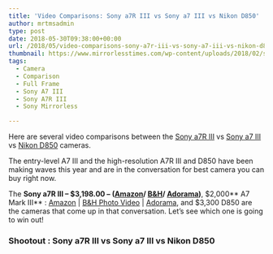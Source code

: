 ```yaml
---
title: 'Video Comparisons: Sony a7R III vs Sony a7 III vs Nikon D850'
author: mrtmsadmin
type: post
date: 2018-05-30T09:38:00+00:00
url: /2018/05/video-comparisons-sony-a7r-iii-vs-sony-a7-iii-vs-nikon-d850/
thumbnail: https://www.mirrorlesstimes.com/wp-content/uploads/2018/02/sony-a7-iii.jpg
tags:
  - Camera
  - Comparison
  - Full Frame
  - Sony A7 III
  - Sony A7R III
  - Sony Mirrorless

---
```

Here are several video comparisons between the [Sony a7R III][1] vs [Sony a7 III][2] vs [Nikon D850][3] cameras.

The entry-level A7 III and the high-resolution A7R III and D850 have been making waves this year and are in the conversation for best camera you can buy right now.

The **Sony a7R III – $3,198.00 – (<a href="https://aax-us-east.amazon-adsystem.com/x/c/QuxMpfsOAG4bJs1BIYR1-YMAAAFf1Fo0IgEAAAFKATET3iY/https://assoc-redirect.amazon.com/g/r/http://amzn.to/2AUniPD/ref=as_at?linkCode=w61&imprToken=loINgziut6vI9OjS6RWbNg&slotNum=0" target="_blank" rel="nofollow external noopener noreferrer" data-wpel-link="external">Amazon</a>/ <a href="https://www.bhphotovideo.com/c/product/1369441-REG/sony_ilce7rm2_b_alpha_a7r_iii_mirrorless.html/BI/20175/KBID/14249" target="_blank" rel="nofollow external noopener noreferrer" data-wpel-link="external">B&H</a>/ <a href="https://adorama.evyy.net/c/63923/51926/1036?u=https%3A%2F%2Fwww.adorama.com%2Fsearchsite%2Fdefault.aspx%3Fsearchinfo%3Dsony%2Ba7r%2Biii" target="_blank" rel="nofollow external noopener noreferrer" data-wpel-link="external">Adorama</a>)**, $2,000** A7 Mark III**<span class="s1"> :</span> <a href="https://aax-us-east.amazon-adsystem.com/x/c/QvV-KqtMbLmj-zP8hAJ1J0QAAAFh6qtuaAEAAAFKAbLygkw/https://assoc-redirect.amazon.com/g/r/https://www.amazon.com/dp/B07B43WPVK/ref=as_at?creativeASIN=B07B43WPVK&linkCode=w61&imprToken=d5bERJ47YiQAIehFSd6-4A&slotNum=0&tag=daicamnew-20" target="_new" rel="nofollow" data-wpel-link="external" data-amzn-asin="B07B43WPVK">Amazon</a> | <a href="https://www.bhphotovideo.com/c/product/1394217-REG/sony_ilce_7m3_alpha_a7_iii_mirrorless.htmll/BI/20175/KBID/14249" target="_new" rel="nofollow" data-wpel-link="external">B&H Photo Video</a> | <a class="broken_link" href="https://adorama.evyy.net/c/63923/51926/1036?u=https%3A%2F%2Fwww.adorama.com%2Fisoa7m3.html" target="_new" rel="nofollow">Adorama</a>, and $3,300 D850 are the cameras that come up in that conversation. Let’s see which one is going to win out!<!--more-->

### Shootout : Sony a7R III vs Sony a7 III vs Nikon D850

 [1]: https://www.mirrorlesstimes.com/tags/sony-a7r-iii/
 [2]: https://www.mirrorlesstimes.com/tags/sony-a7-iii/
 [3]: https://www.dailycameranews.com/tag/nikon-d850/